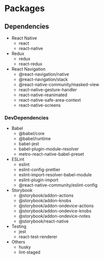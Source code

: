# Packages

## Dependencies
- React Native
    - react
    - react-native
- Redux
    - redux
    - react-redux
- React Navigation
    - @react-navigation/native
    - @react-navigation/stack
    - @react-native-community/masked-view
    - react-native-gesture-handler
    - react-native-reanimated
    - react-native-safe-area-context
    - react-native-screens

### DevDependencies
- Babel
    - @babel/core
    - @babel/runtime
    - babel-jest
    - babel-plugin-module-resolver
    - metro-react-native-babel-preset
- ESLint
    - eslint
    - eslint-config-prettier
    - eslint-import-resolver-babel-module
    - eslint-plugin-import
    - @react-native-community/eslint-config
- Storybook
    - @storybook/addon-actions
    - @storybook/addon-knobs
    - @storybook/addon-ondevice-actions
    - @storybook/addon-ondevice-knobs
    - @storybook/addon-ondevice-notes
    - @storybook/react-native
- Testing
    - jest
    - react-test-renderer
- Others
    - husky
    - lint-staged
